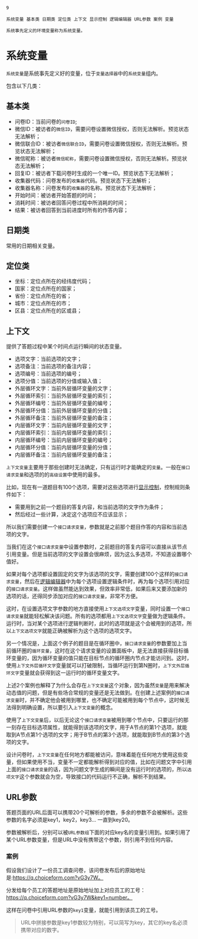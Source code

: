 ```index
9
```
```tag
系统变量 基本类 日期类 定位类 上下文 显示控制 逻辑编辑器 URL参数 案例 变量
```
```summary
系统事先定义的环境变量称为系统变量。
```
# 系统变量

`系统变量`是系统事先定义好的变量，位于`变量选择器`中的`系统变量`组内。

包含以下几类：

## 基本类
+ 问卷ID：当前问卷的`问卷ID`;
+ 微信ID：被访者的`微信ID`，需要问卷设置微信授权，否则无法解析。预览状态无法解析；
+ 微信联合ID：被访者`微信联合ID`，需要问卷设置微信授权，否则无法解析。预览状态无法解析；
+ 微信昵称：被访者`微信昵称`，需要问卷设置微信授权，否则无法解析。预览状态无法解析；
+ 回复ID：被访者下载问卷时生成的一个唯一ID。预览状态下无法解析；
+ 收集器代码：问卷发布的`收集器`代码。预览状态下无法解析；
+ 收集器名称：问卷发布的`收集器`的名称。预览状态下无法解析；
+ 开始时间：被访者开始答题的时间；
+ 消耗时间：被访者回答问卷过程中所消耗的时间；
+ 结果：被访者回答到当前进度时所有的作答内容；

## 日期类
常用的日期相关变量。

## 定位类
+ 坐标：定位点所在的经纬度代码；
+ 国家：定位点所在的国家；
+ 省份：定位点所在的省；
+ 城市：定位点所在的市；
+ 区县：定位点所在的区或县；

## 上下文
提供了答题过程中某个时间点运行瞬间的状态变量。

+ 选项文字：当前选项的文字；
+ 选项备注：当前选项的备注内容；
+ 选项编号：当前选项的编号；
+ 选项分值：当前选项的分值或输入值；
+ 外层循环文字：当前外层循环变量的文字；
+ 外层循环索引：当前外层循环变量的索引；
+ 外层循环编号：当前外层循环变量的编号；
+ 外层循环分值：当前外层循环变量的分值；
+ 外层循环备注：当前外层循环变量的备注；
+ 内层循环文字：当前内层循环变量的文字；
+ 内层循环索引：当前内层循环变量的索引；
+ 内层循环编号：当前内层循环变量的编号；
+ 内层循环分值：当前内层循环变量的分值；
+ 内层循环备注：当前内层循环变量的备注；

`上下文变量`主要用于那些创建时无法确定，只有运行时才能确定的`变量`。一般在`接口请求变量`和选项的的`高级设置`中使用的最多。

比如，现在有一道题目有100个选项，需要对这些选项进行[显示控制](../11nodeSettings/04optionAdvancedSetting/02displayCondition.md)，控制规则条件如下：
+ 需要用到之前一个题目的答复内容，和当前选项的文字作为条件；
+ 然后经过一些计算，决定这个选项应不应该显示；

所以我们需要创建一个`接口请求变量`，参数就是之前那个题目作答的内容和当前选项的文字。

当我们在这个`接口请求变量`中设置参数时，之前题目的答复内容可以直接从该节点引用变量。但是当前选项的文字设置会很麻烦，因为这么多选项，不知道设置哪个值好。

如果对每个选项都设置固定的文字为该选项的文字，需要创建100个这样的`接口请求变量`，然后在[逻辑编辑器](../17advancedFunction/advancedLogicSetting/01logicSetting.md)中为每个选项设置逻辑条件时，再为每个选项引用对应的`接口请求变量`。这样做虽然能达到效果，但效率非常低，如果后来又要添加新的选项的话，还得同步添加对应的`接口请求变量`，非常不方便。

这时，在设置选项文字参数的地方直接使用`上下文选项文字`变量，同时设置一个`接口请求变量`就能轻松解决该问题。所有的选项都用`上下文选项文字`变量做为逻辑条件。运行时，当对某个选项进行逻辑判断时，此时的选项就是这个会被用到的选项，所以`上下文选项文字`就能正确被解析为这个选项的选项文字。

另一个情况是，上面这个例子的题目是在循环圈中，`接口请求变量`的参数要加上当前循环圈的`循环变量`，这时在这个请求变量的设置面板中，是无法直接获得目标循环变量的，因为循环变量的值只能在目标节点的循环圈内节点才能访问到。这时，使用`上下文外层循环文字`变量就可以打破限制，当循环运行到第N圈时，`上下文外层循环文字`变量就会获得到这一运行时的循环变量文字。

上述2个案例也解释了为什么会存在`上下文变量`这个对象，因为虽然`变量`是用来解决动态值的问题，但是有些场合常规的变量还是无法做到。在创建上述案例的`接口请求变量`时，并不确定他会被用到哪里，也不确定可能被用到每个节点中，这时候无法得到明确设置，所以要引入`上下文变量`的概念。

使用了`上下文变量`后，以后无论这个`接口请求变量`被用到哪个节点中，只要运行的那一刻存在目标选项属性，就能得到该选项的文字，用于A节点的第1个选项，就能取到A节点第1个选项的文字；用于B节点的第3个选项，就能取到B节点的第3个选项的文字。

设计问卷时，`上下文变量`在任何地方都能被访问，意味着能在任何地方使用这些变量，但如果使用不当，变量不一定都能解析得到对应的值，比如在问题文字中引用上面的`接口请求变量`的话，因为问题文字生成的瞬间是没有运行时的选项的，所以`选项文字`这个参数就会为空，导致接口的代码运行不正确，解析不到结果。

## URL参数
答题页面的URL后面可以携带20个可解析的参数，多余的参数不会被解析。这些参数的名字必须是key1，key2，key3... 一直到key20。

参数被解析后，分别可以被`URL参数组`下面的对应key名的变量引用到。如果引用了某个URL参数变量，但是URL中没有携带这个参数，则引用不到任何内容。

### 案例
假设我们设计了一份员工调查问卷，该问卷发布后的原始地址是:https://q.choiceform.com?vG3y7W。

分发给每个员工的答题地址是原始地址加上对应员工的工号：https://q.choiceform.com?vG3y7W&key1=number。

这样在问卷中引用URL参数的`key1`变量，就能引用到该员工的工号。

> URL中拼接参数是key1参数较为特别，可以简写为key，其它的key名必须携带对应的数字。